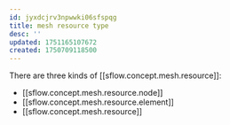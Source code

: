 ```yaml
---
id: jyxdcjrv3npwwki06sfspqg
title: mesh resource type
desc: ''
updated: 1751165107672
created: 1750709118500
---
```


There are three kinds of [[sflow.concept.mesh.resource]]:

- [[sflow.concept.mesh.resource.node]]
- [[sflow.concept.mesh.resource.element]]
- [[sflow.concept.mesh.resource]]